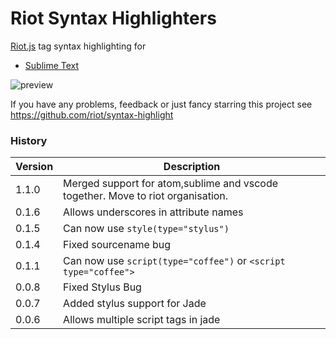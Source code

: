 # Riot Syntax Highlighters

[Riot.js](http://riot.js.org/) tag syntax highlighting for

* [Sublime Text](https://packagecontrol.io/packages/Riot%20Tag)

![preview](https://github.com/riot/syntax-highlight/raw/master/images/preview.png)

If you have any problems, feedback or just fancy starring this project
see https://github.com/riot/syntax-highlight

### History

|Version | Description
|----    |----
| 1.1.0  | Merged support for atom,sublime and vscode together. Move to riot organisation.
| 0.1.6  | Allows underscores in attribute names
| 0.1.5  | Can now use `style(type="stylus")`
| 0.1.4  | Fixed sourcename bug
| 0.1.1  | Can now use `script(type="coffee")` or `<script type="coffee">`
| 0.0.8  | Fixed Stylus Bug
| 0.0.7  | Added stylus support for Jade
| 0.0.6  | Allows multiple script tags in jade
